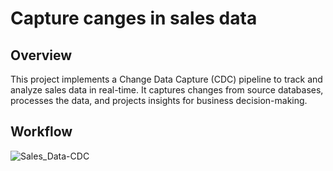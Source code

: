 # Capture canges in sales data
## Overview
This project implements a Change Data Capture (CDC) pipeline to track and analyze sales data in real-time. It captures changes from source databases, processes the data, and projects insights for business decision-making.
## Workflow
![Sales_Data-CDC](https://github.com/user-attachments/assets/c06bd4a5-fcb0-47a8-ac8c-d3520844c082)

